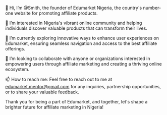 👋 Hi, I’m @Smith, the founder of Edumarket Nigeria, the country's number-one website for promoting affiliate products.

👀 I’m interested in Nigeria's vibrant online community and helping individuals discover valuable products that can transform their lives.

🌱 I’m currently exploring innovative ways to enhance user experiences on Edumarket, ensuring seamless navigation and access to the best affiliate offerings.

💞️ I’m looking to collaborate with anyone or organizations interested in empowering users through affiliate marketing and creating a thriving online ecosystem.

📫 How to reach me: Feel free to reach out to me at edumarket.mentor@gmail.com for any inquiries, partnership opportunities, or to share your valuable feedback.

<!---
Edumarket is a ✨ special ✨ repository because its `README.md` (this file) appears on your GitHub profile.
You can click the Preview link to take a look at your changes.
--->
Thank you for being a part of Edumarket, and together, let's shape a brighter future for affiliate marketing in Nigeria!
